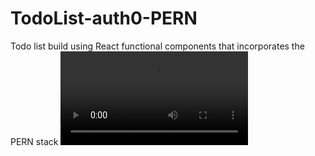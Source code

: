 # TodoList-auth0-PERN
Todo list build using React functional components that incorporates the PERN stack
<video src='https://github.com/brycenbb/TodoList-auth0-PERN/blob/main/PERNwithAuth.mp4'/>
